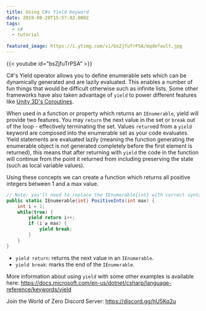 ```yaml
---
title: Using C#s Yield Keyword
date: 2019-08-28T15:57:02.000Z
tags:
  - c#
  - tutorial
  
featured_image: https://i.ytimg.com/vi/bsZjfuTrPSA/mqdefault.jpg
---
```


{{< youtube id="bsZjfuTrPSA" >}}

C#'s Yield operator allows you to define enumerable sets which can be dynamically generated and are lazily evaluated. This enables a number of fun things that would be difficult otherwise such as infinite lists. Some other frameworks have also taken advantage of `yield` to power different features like [Unity 3D's Coroutines](https://docs.unity3d.com/Manual/Coroutines.html).

When used in a function or property which returns an `IEnumerable`, yield will provide two features. You may `return` the next value in the set or `break` out of the loop - effectively terminating the set. Values `return`ed from a `yield` keyword are composed into the enumerable set as your code evaluates. Yield statements are evaluated lazily (meaning the function generating the enumerable object is not generated completely before the first element is returned), this means that after returning with `yield` the code in the function will continue from the point it returned from including preserving the state (such as local variable values).

Using these concepts we can create a function which returns all positive integers between 1 and a max value.

```csharp
// Note: you'll need to replace the IEnumerable{int} with correct syntax as well as the ≥ symbol.
public static IEnumerable{int} PositiveInts(int max) {
    int i = 1;
    while(true) {
        yield return i++;
        if (i ≥ max) {
            yield break;
        }
    }
}
```

* `yield return`: returns the next value in an `IEnumerable`.
* `yield break`: marks the end of the `IEnumerable`.

More information about using `yield` with some other examples is available here: https://docs.microsoft.com/en-us/dotnet/csharp/language-reference/keywords/yield

Join the World of Zero Discord Server: https://discord.gg/hU5Kq2u
